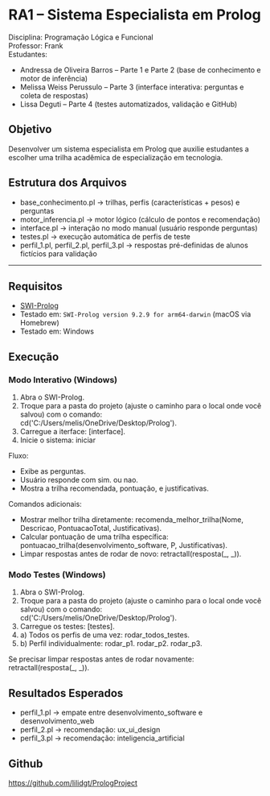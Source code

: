 # RA1 – Sistema Especialista em Prolog  
Disciplina: Programação Lógica e Funcional  
Professor: Frank  
Estudantes:
- Andressa de Oliveira Barros – Parte 1 e Parte 2 (base de conhecimento e motor de inferência)  
- Melissa Weiss Perussulo – Parte 3 (interface interativa: perguntas e coleta de respostas)  
- Lissa Deguti – Parte 4 (testes automatizados, validação e GitHub)  

## Objetivo
Desenvolver um sistema especialista em Prolog que auxilie estudantes a escolher uma trilha acadêmica de especialização em tecnologia.  

## Estrutura dos Arquivos
- base_conhecimento.pl -> trilhas, perfis (características + pesos) e perguntas  
- motor_inferencia.pl -> motor lógico (cálculo de pontos e recomendação)  
- interface.pl -> interação no modo manual (usuário responde perguntas)  
- testes.pl -> execução automática de perfis de teste  
- perfil_1.pl, perfil_2.pl, perfil_3.pl -> respostas pré-definidas de alunos fictícios para validação  

------

## Requisitos
- [SWI-Prolog](https://www.swi-prolog.org/)  
- Testado em: `SWI-Prolog version 9.2.9 for arm64-darwin` (macOS via Homebrew)
- Testado em: Windows 

## Execução

### Modo Interativo (Windows)
1. Abra o SWI-Prolog.  
2. Troque para a pasta do projeto (ajuste o caminho para o local onde você salvou) com o comando:  
    cd('C:/Users/melis/OneDrive/Desktop/Prolog').
3. Carregue a iterface:
    [interface].
4. Inicie o sistema:
    iniciar

Fluxo:
- Exibe as perguntas.
- Usuário responde com sim. ou nao.
- Mostra a trilha recomendada, pontuação, e justificativas.

Comandos adicionais:
- Mostrar melhor trilha diretamente:
    recomenda_melhor_trilha(Nome, Descricao, PontuacaoTotal, Justificativas).
- Calcular pontuação de uma trilha específica:
    pontuacao_trilha(desenvolvimento_software, P, Justificativas).
- Limpar respostas antes de rodar de novo:
    retractall(resposta(_, _)).
    
 ### Modo Testes (Windows)
1. Abra o SWI-Prolog.  
2. Troque para a pasta do projeto (ajuste o caminho para o local onde você salvou) com o comando:  
    cd('C:/Users/melis/OneDrive/Desktop/Prolog').
3. Carregue os testes:
    [testes].
4. a) Todos os perfis de uma vez:
    rodar_todos_testes.
4. b) Perfil individualmente:
    rodar_p1.
    rodar_p2.
    rodar_p3.

Se precisar limpar respostas antes de rodar novamente:
    retractall(resposta(_, _)).

## Resultados Esperados
- perfil_1.pl -> empate entre desenvolvimento_software e desenvolvimento_web
- perfil_2.pl -> recomendação: ux_ui_design
- perfil_3.pl -> recomendação: inteligencia_artificial

## Github
https://github.com/lilidgt/PrologProject
